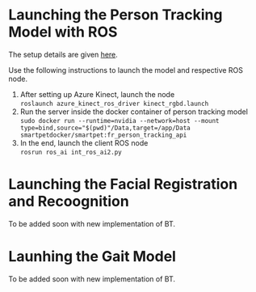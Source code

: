 # Launching the Person Tracking Model with ROS

The setup details are given [here](../../README.md).

Use the following instructions to launch the model and respective ROS node.

1. After setting up Azure Kinect, launch the node   
`roslaunch azure_kinect_ros_driver kinect_rgbd.launch`
2. Run the server inside the docker container of person tracking model  
`sudo docker run --runtime=nvidia --network=host --mount type=bind,source="$(pwd)"/Data,target=/app/Data smartpetdocker/smartpet:fr_person_tracking_api`
3. In the end, launch the client ROS node   
`rosrun ros_ai int_ros_ai2.py`

# Launching the Facial Registration and Recoognition
To be added soon with new implementation of BT.

# Launhing the Gait Model
To be added soon with new implementation of BT.


